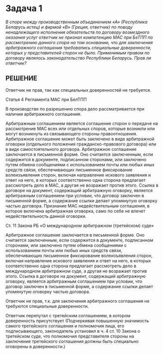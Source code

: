 # Задача 1

_В споре между производственным объединением «А» (Республика Беларусь истец) и фирмой «В» (Греция, ответчик) по поводу ненадлежащего исполнения обязательств по договору возмездного оказания услуг ответчик не признал компетенцию МАС при БеТПП по рассмотрению данного спора на том основании, что для заключения арбитражного соглашения требовались специальные доверенности, которых у представителей сторон не было. Применимым правом по договору являлось законодательство Республики Беларусь. Прав ли ответчик?_

## РЕШЕНИЕ

Ответчик не прав, так как специальных доверенностей не требуется.

Статья 4 Регламента МАС при БелТПП

В производстве по разрешению спора дело рассматривается при наличии арбитражного соглашения.

Арбитражным соглашением является соглашение сторон о передаче на рассмотрение МАС всех или отдельных споров, которые возникли или могут возникнуть из связывающего стороны правоотношения.
Арбитражное соглашение может быть заключено в виде арбитражной оговорки (отдельного положения гражданско-правового договора) или в виде самостоятельного договора.
Арбитражное соглашение заключается в письменной форме. Оно считается заключенным, если содержится в документе, подписанном сторонами, или заключено путем обмена сообщениями с использованием почты или любых иных средств связи, обеспечивающих письменное фиксирование волеизъявления сторон, включая направление искового заявления и ответ на него, в которых соответственно одна сторона предлагает рассмотреть дело в МАС, а другая не возражает против этого. Ссылка в договоре на документ, содержащий арбитражную оговорку, является арбитражным соглашением при условии, что договор заключен в письменной форме, а содержание ссылки делает упомянутую оговорку частью договора.
Признание МАС недействительным соглашения, в которое включена арбитражная оговорка, само по себе не влечет недействительность данной оговорки.

Ст. 11 Закона РБ «О международном арбитражном (третейском) суде»

Арбитражное соглашение заключается в письменной форме. Оно считается заключенным, если содержится в документе, подписанном сторонами, или заключено путем обмена сообщениями с использованием почты или любых иных средств связи, обеспечивающих письменное фиксирование волеизъявления сторон, включая направление искового заявления и ответ на него, в которых соответственно одна сторона предлагает рассмотреть дело в международном арбитражном суде, а другая не возражает против этого. Ссылка в договоре на документ, содержащий арбитражную оговорку, является арбитражным соглашением при условии, что договор заключен в письменной форме, а содержание ссылки делает упомянутую оговорку частью договора.

Ответчик не прав, т.к. для заключения арбитражного соглашения не требуются специальные доверенности.

Ответчик перепутал с третейским соглашением, в котором доверенность присутствует (Подчеркивая повышенную значимость самого третейского соглашения и полномочия лица, его подписывающего, законодатель установил в ч. 4 ст. 10 Закона о третейском суде, что полномочия представителя стороны на заключение третейского соглашения должны быть специально оговорены в доверенности.)
